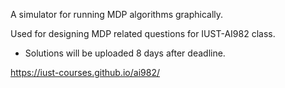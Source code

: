A simulator for running MDP algorithms graphically.

Used for designing MDP related questions for IUST-AI982 class.
* Solutions will be uploaded 8 days after deadline.

https://iust-courses.github.io/ai982/